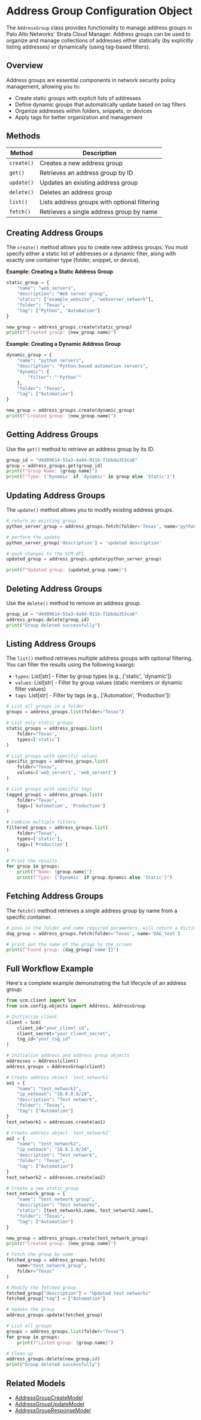 # Address Group Configuration Object

The `AddressGroup` class provides functionality to manage address groups in Palo Alto Networks' Strata Cloud Manager.
Address
groups can be used to organize and manage collections of addresses either statically (by explicitly listing addresses)
or
dynamically (using tag-based filters).

## Overview

Address groups are essential components in network security policy management, allowing you to:

- Create static groups with explicit lists of addresses
- Define dynamic groups that automatically update based on tag filters
- Organize addresses within folders, snippets, or devices
- Apply tags for better organization and management

## Methods

| Method     | Description                                  |
|------------|----------------------------------------------|
| `create()` | Creates a new address group                  |
| `get()`    | Retrieves an address group by ID             |
| `update()` | Updates an existing address group            |
| `delete()` | Deletes an address group                     |
| `list()`   | Lists address groups with optional filtering |
| `fetch()`  | Retrieves a single address group by name     |

## Creating Address Groups

The `create()` method allows you to create new address groups. You must specify either a static list of addresses or a
dynamic filter, along with exactly one container type (folder, snippet, or device).

**Example: Creating a Static Address Group**

<div class="termy">

<!-- termynal -->

```python
static_group = {
    "name": "web_servers",
    "description": "Web server group",
    "static": ["example_website", "webserver_network"],
    "folder": "Texas",
    "tag": ["Python", "Automation"]
}

new_group = address_groups.create(static_group)
print(f"Created group: {new_group.name}")
```

</div>

**Example: Creating a Dynamic Address Group**

<div class="termy">

<!-- termynal -->

```python
dynamic_group = {
    "name": "python servers",
    "description": "Python-based automation servers",
    "dynamic": {
        "filter": "'Python'"
    },
    "folder": "Texas",
    "tag": ["Automation"]
}

new_group = address_groups.create(dynamic_group)
print(f"Created group: {new_group.name}")
```

</div>

## Getting Address Groups

Use the `get()` method to retrieve an address group by its ID.

<div class="termy">

<!-- termynal -->

```python
group_id = "d4d09614-55a3-4a94-911b-f1bbda353ca6"
group = address_groups.get(group_id)
print(f"Group Name: {group.name}")
print(f"Type: {'Dynamic' if 'dynamic' in group else 'Static'}")
```

</div>

## Updating Address Groups

The `update()` method allows you to modify existing address groups.

<div class="termy">

<!-- termynal -->

```python
# return an existing group
python_server_group = address_groups.fetch(folder='Texas', name='python servers')

# perform the update
python_server_group['description'] = 'updated description'

# push changes to the SCM API
updated_group = address_groups.update(python_server_group)

print(f"Updated group: {updated_group.name}")
```

</div>

## Deleting Address Groups

Use the `delete()` method to remove an address group.

<div class="termy">

<!-- termynal -->

```python
group_id = "d4d09614-55a3-4a94-911b-f1bbda353ca6"
address_groups.delete(group_id)
print("Group deleted successfully")
```

</div>

## Listing Address Groups

The `list()` method retrieves multiple address groups with optional filtering. You can filter the results using the
following kwargs:

- `types`: List[str] - Filter by group types (e.g., ['static', 'dynamic'])
- `values`: List[str] - Filter by group values (static members or dynamic filter values)
- `tags`: List[str] - Filter by tags (e.g., ['Automation', 'Production'])

<div class="termy">

<!-- termynal -->

```python
# List all groups in a folder
groups = address_groups.list(folder="Texas")

# List only static groups
static_groups = address_groups.list(
    folder="Texas",
    types=['static']
)

# List groups with specific values
specific_groups = address_groups.list(
    folder="Texas",
    values=['web_server1', 'web_server2']
)

# List groups with specific tags
tagged_groups = address_groups.list(
    folder="Texas",
    tags=['Automation', 'Production']
)

# Combine multiple filters
filtered_groups = address_groups.list(
    folder="Texas",
    types=['static'],
    tags=['Production']
)

# Print the results
for group in groups:
    print(f"Name: {group.name}")
    print(f"Type: {'Dynamic' if group.dynamic else 'Static'}")
```

</div>

## Fetching Address Groups

The `fetch()` method retrieves a single address group by name from a specific container.

<div class="termy">

<!-- termynal -->

```python
# pass in the folder and name required parameters, will return a dictionary object
dag_group = address_groups.fetch(folder='Texas', name='DAG_test')

# print out the name of the group to the screen
print(f"Found group: {dag_group['name']}")
```

</div>

## Full Workflow Example

Here's a complete example demonstrating the full lifecycle of an address group:

<div class="termy">

<!-- termynal -->

```python
from scm.client import Scm
from scm.config.objects import Address, AddressGroup

# Initialize client
client = Scm(
    client_id="your_client_id",
    client_secret="your_client_secret",
    tsg_id="your_tsg_id"
)

# Initialize address and address group objects
addresses = Address(client)
address_groups = AddressGroup(client)

# Create address object `test_network1`
ao1 = {
    "name": "test_network1",
    "ip_netmask": "10.0.0.0/24",
    "description": "Test network",
    "folder": "Texas",
    "tag": ["Automation"]
}
test_network1 = addresses.create(ao1)

# Create address object `test_network2`
ao2 = {
    "name": "test_network2",
    "ip_netmask": "10.0.1.0/24",
    "description": "Test network",
    "folder": "Texas",
    "tag": ["Automation"]
}
test_network2 = addresses.create(ao2)

# Create a new static group
test_network_group = {
    "name": "test_network_group",
    "description": "Test networks",
    "static": [test_network1.name, test_network2.name],
    "folder": "Texas",
    "tag": ["Automation"]
}

new_group = address_groups.create(test_network_group)
print(f"Created group: {new_group.name}")

# Fetch the group by name
fetched_group = address_groups.fetch(
    name="test_network_group",
    folder="Texas"
)

# Modify the fetched group
fetched_group["description"] = "Updated test networks"
fetched_group["tag"] = ["Automation"]

# Update the group
address_groups.update(fetched_group)

# List all groups
groups = address_groups.list(folder="Texas")
for group in groups:
    print(f"Listed group: {group.name}")

# Clean up
address_groups.delete(new_group.id)
print("Group deleted successfully")
```

</div>

## Related Models

- [AddressGroupCreateModel](../../models/objects/address_group_models.md#addressgroupcreatemodel)
- [AddressGroupUpdateModel](../../models/objects/address_group_models.md#addressgroupupdatemodel)
- [AddressGroupResponseModel](../../models/objects/address_group_models.md#addressgroupresponsemodel)